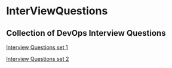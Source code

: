 # InterViewQuestions

## Collection of DevOps Interview Questions

[Interview Questions set 1](https://github.com/spikenode/DevOps-Interview-Questions)

[Interview Questions set 2](https://github.com/jakshi/devops-interview-questions)

